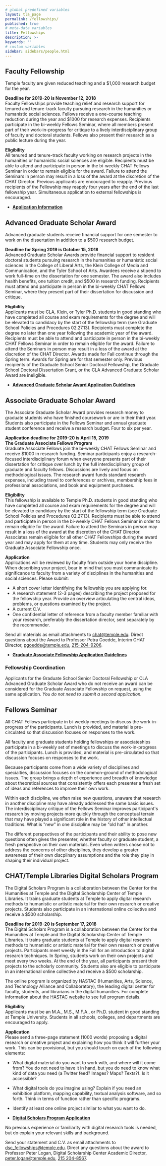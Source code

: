 ```yaml
---
# global predefined variables
layout: tla_page
permalink: /fellowships/
published: true
# meta-data variables
title: Fellowships
description: >-
keywords: ''
# custom variables
sidebar: sidebars/people.html
---
```

## Faculty Fellowship
Temple faculty are given reduced teaching and a $1,000 research budget for the year.

**Deadline for 2019-20 is November 12, 2018**<br>
Faculty Fellowships provide teaching relief and research support for tenured and tenure-track faculty pursuing research in the humanities or humanistic social sciences. Fellows receive a one-course teaching reduction during the year and $1000 for research expenses. Recipients participate in the bi-weekly Fellows Seminar, where all members present part of their work-in-progress for critique to a lively interdisciplinary group of faculty and doctoral students. Fellows also present their research as a public lecture during the year.  

**Eligibility**<br>
All tenured and tenure-track faculty working on research projects in the humanities or humanistic social sciences are eligible. Recipients must be able to attend and participate in person in the bi-weekly CHAT Fellows Seminar in order to remain eligible for the award. Failure to attend the Seminars in person may result in a loss of the award at the discretion of the CHAT Director. Previous applicants are encouraged to reapply. Previous recipients of the Fellowship may reapply four years after the end of the last fellowship year. Simultaneous application to external fellowships is encouraged.

- **[Application Information](https://liberalarts.temple.edu/sites/liberalarts/files/FacultyFellowship18.pdf)**

## Advanced Graduate Scholar Award
Advanced graduate students receive financial support for one semester to work on the dissertation in addition to a $500 research budget.

**Deadline for Spring 2019 is October 15, 2018**<br>
Advanced Graduate Scholar Awards provide financial support to resident doctoral students pursuing research in the humanities or humanistic social sciences in the College of Liberal Arts, the Klein College of Media and Communication, and the Tyler School of Arts. Awardees receive a stipend to work full-time on the dissertation for one semester. The award also includes health benefits, one tuition credit, and $500 in research funding. Recipients must attend and participate in person in the bi-weekly CHAT Fellows Seminar, where they present part of their dissertation for discussion and critique. 

**Eligibility**<br>
Applicants must be CLA, Klein, or Tyler Ph.D. students in good standing who have completed all course and exam requirements for the degree and will be elevated to candidacy by the start of the fellowship term (see Graduate School Policies and Procedures 02.27.13). Recipients must complete the degree no later than one year following the academic year of the award. Recipients must be able to attend and participate in person in the bi-weekly CHAT Fellows Seminar in order to remain eligible for the award. Failure to attend the Seminars in person may result in a loss of the award at the discretion of the CHAT Director. Awards made for Fall continue through the Spring term. Awards for Spring are for that semester only. Previous recipients of the Graduate School Senior Doctoral Fellowship, the Graduate School Doctoral Dissertation Grant, or the CLA Advanced Graduate Scholar Award are ineligible.

- **[Advanced Graduate Scholar Award Application Guidelines](https://liberalarts.temple.edu/sites/liberalarts/files/AdvGradAward19.pdf)**

## Associate Graduate Scholar Award
The Associate Graduate Scholar Award provides research money to graduate students who have finished coursework or are in their third year. Students also participate in the Fellows Seminar and annual graduate student conference and receive a research budget. Four to six per year.

**Application deadline for 2019-20 is April 15, 2019**<br>
**The Graduate Associate Fellows Program**<br>
Graduate Associate Fellows join the bi-weekly CHAT Fellows Seminar and receive $1000 in research funding. Seminar participants enjoy a research-focused interdisciplinary forum when everyone presents part of their dissertation for critique over lunch by the full interdisciplinary group of graduate and faculty fellows. Discussions are lively and focus on methodological issues. The research award funds standard research expenses, including travel to conferences or archives, membership fees in professional associations, and book and equipment purchases.

**Eligibility**<br>
This fellowship is available to Temple Ph.D. students in good standing who have completed all course and exam requirements for the degree and will be elevated to candidacy by the start of the fellowship term (see Graduate School Policies and Procedures 02.27.13). Recipients must be able to attend and participate in person in the bi-weekly CHAT Fellows Seminar in order to remain eligible for the award. Failure to attend the Seminars in person may result in a loss of the award at the discretion of the CHAT Director. Associates remain eligible for all other CHAT Fellowships during the award year and may apply for them at any time. Students may only receive the Graduate Associate Fellowship once.

**Application**<br>
Applications will be reviewed by faculty from outside your home discipline. When describing your project, bear in mind that you must communicate its significance to faculty from a variety of disciplines in the humanities and social sciences. Please submit:
- A short cover letter identifying the fellowship you are applying for.
- A research statement (2-3 pages) describing the project proposed for the fellowship year. Provide an overview articulating the central ideas, problems, or questions examined by the project.
- A current C.V.
- One confidential letter of reference from a faculty member familiar with your research, preferably the dissertation director, sent separately by the recommender.

Send all materials as email attachments to chat@temple.edu. Direct questions about the Award to Professor Petra Goedde, Interim CHAT Director, [pgoedde@temple.edu](mailto:pgoedde@temple.edu), [215-204-9206](tel:2152049206).

- **[Graduate Associate Fellowship Application Guidelines](https://liberalarts.temple.edu/sites/liberalarts/files/AssocFellowAward19.pdf)**

### Fellowship Coordination
Applicants for the Graduate School Senior Doctoral Fellowship or CLA Advanced Graduate Scholar Award who do not receive an award can be considered for the Graduate Associate Fellowship on request, using the same application. _You do not need to submit a second application._

## Fellows Seminar
All CHAT Fellows participate in bi-weekly meetings to discuss the work-in-progress of the participants. Lunch is provided, and material is pre-circulated so that discussion focuses on responses to the work.

All faculty and graduate students holding fellowships or associateships participate in a bi-weekly set of meetings to discuss the work-in-progress of the participants. Lunch is provided, and material is pre-circulated so that discussion focuses on responses to the work.

Because participants come from a wide variety of disciplines and specialties, discussion focuses on the common-ground of methodological issues. The group brings a depth of experience and breadth of knowledge about theoretical sources that consistently offers each presenter a fresh set of ideas and references to improve their own work.

Within each discipline, we often raise new questions, unaware that research in another discipline may have already addressed the same basic issues. The interdisciplinary critique of the Fellows Seminar improves participant's research by moving projects more quickly through the conceptual terrain that may have played a significant role in the history of other intellectual traditions. What is "new" in one discipline may be "old hat" in another.

The different perspectives of the participants and their ability to pose new questions often gives the presenter, whether faculty or graduate student, a fresh perspective on their own materials. Even when writers chose not to address the concerns of other disciplines, they develop a greater awareness of their own discplinary assumptions and the role they play in shaping their individual project.

## CHAT/Temple Libraries Digital Scholars Program
The Digital Scholars Program is a collaboration between the Center for the Humanities at Temple and the Digital Scholarship Center of Temple Libraries. It trains graduate students at Temple to apply digital research methods to humanistic or artistic material for their own research or creative projects. Students also participate in an international online collective and receive a $500 scholarship.

**Deadline for 2019-20 is September 17, 2018**<br>
The Digital Scholars Program is a collaboration between the Center for the Humanities at Temple and the Digital Scholarship Center of Temple Libraries. It trains graduate students at Temple to apply digital research methods to humanistic or artistic material for their own research or creative projects. Participants meet weekly in the Fall for an introduction to digital research techniques. In Spring, students work on their own projects and meet every two weeks. At the end of the year, all participants present their projects to the scholarly community. Students also are eligible to participate in an international online collective and receive a $500 scholarship.

The online program is organized by HASTAC (Humanities, Arts, Science, and Technology Alliance and Collaboratory), the leading digital center for faculty, students, and librarians in the digital humanities. For complete information about the [HASTAC website](https://www.hastac.org/about-hastac) to see full program details.

**Eligibility**<br>
Applicants must be an M.A., M.S., M.F.A., or Ph.D. student in good standing at Temple University. Students in all schools, colleges, and departments are encouraged to apply.

**Application**<br>
Please send a three-page statement (1000 words) proposing a digital research or creative project and explaining how you think it will further your work. This can be provisional, but you should touch on each of the following elements:

- What digital material do you want to work with, and where will it come from? You do not need to have it in hand, but you do need to know what kind of data you need (a Twitter feed? Images? Maps? Texts?). Is it accessible?
- What digital tools do you imagine using? Explain if you need an exhibition platform, mapping capability, textual analysis software, and so forth. Think in terms of function rather than specific programs.
- Identify at least one online project similar to what you want to do.

- **[Digital Scholars Program Application](https://liberalarts.temple.edu/sites/liberalarts/files/DigitalScholars19.pdf)**

No previous experience or familiarity with digital research tools is needed, but do explain your relevant skills and background.

Send your statement and C.V. as email attachments to [dsc_fellowships@temple.edu](mailto:dsc_fellowships@temple.edu). Direct any questions about the award to Professor Peter Logan, Digital Scholarship Center Academic Director, [peter.logan@temple.edu](mailto:peter.logan@temple.edu), [215 204-8567](tel:2152048567).

